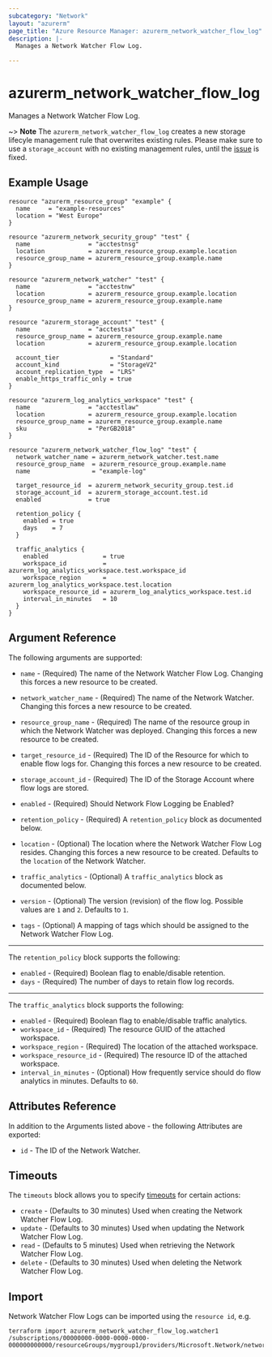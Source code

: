 ```yaml
---
subcategory: "Network"
layout: "azurerm"
page_title: "Azure Resource Manager: azurerm_network_watcher_flow_log"
description: |-
  Manages a Network Watcher Flow Log.

---
```


# azurerm_network_watcher_flow_log

Manages a Network Watcher Flow Log.

~> **Note** The `azurerm_network_watcher_flow_log` creates a new storage lifecyle management rule that overwrites existing rules. Please make sure to use a `storage_account` with no existing management rules, until the [issue](https://github.com/hashicorp/terraform-provider-azurerm/issues/6935) is fixed.

## Example Usage

```hcl
resource "azurerm_resource_group" "example" {
  name     = "example-resources"
  location = "West Europe"
}

resource "azurerm_network_security_group" "test" {
  name                = "acctestnsg"
  location            = azurerm_resource_group.example.location
  resource_group_name = azurerm_resource_group.example.name
}

resource "azurerm_network_watcher" "test" {
  name                = "acctestnw"
  location            = azurerm_resource_group.example.location
  resource_group_name = azurerm_resource_group.example.name
}

resource "azurerm_storage_account" "test" {
  name                = "acctestsa"
  resource_group_name = azurerm_resource_group.example.name
  location            = azurerm_resource_group.example.location

  account_tier              = "Standard"
  account_kind              = "StorageV2"
  account_replication_type  = "LRS"
  enable_https_traffic_only = true
}

resource "azurerm_log_analytics_workspace" "test" {
  name                = "acctestlaw"
  location            = azurerm_resource_group.example.location
  resource_group_name = azurerm_resource_group.example.name
  sku                 = "PerGB2018"
}

resource "azurerm_network_watcher_flow_log" "test" {
  network_watcher_name = azurerm_network_watcher.test.name
  resource_group_name  = azurerm_resource_group.example.name
  name                 = "example-log"

  target_resource_id  = azurerm_network_security_group.test.id
  storage_account_id  = azurerm_storage_account.test.id
  enabled             = true

  retention_policy {
    enabled = true
    days    = 7
  }

  traffic_analytics {
    enabled               = true
    workspace_id          = azurerm_log_analytics_workspace.test.workspace_id
    workspace_region      = azurerm_log_analytics_workspace.test.location
    workspace_resource_id = azurerm_log_analytics_workspace.test.id
    interval_in_minutes   = 10
  }
}
```

## Argument Reference

The following arguments are supported:

* `name` - (Required) The name of the Network Watcher Flow Log. Changing this forces a new resource to be created.

* `network_watcher_name` - (Required) The name of the Network Watcher. Changing this forces a new resource to be created.

* `resource_group_name` - (Required) The name of the resource group in which the Network Watcher was deployed. Changing this forces a new resource to be created.

* `target_resource_id` - (Required) The ID of the Resource for which to enable flow logs for. Changing this forces a new resource to be created.

* `storage_account_id` - (Required) The ID of the Storage Account where flow logs are stored.

* `enabled` - (Required) Should Network Flow Logging be Enabled?

* `retention_policy` - (Required) A `retention_policy` block as documented below.

* `location` - (Optional) The location where the Network Watcher Flow Log resides. Changing this forces a new resource to be created. Defaults to the `location` of the Network Watcher.

* `traffic_analytics` - (Optional) A `traffic_analytics` block as documented below.

* `version` - (Optional) The version (revision) of the flow log. Possible values are `1` and `2`. Defaults to `1`.

* `tags` - (Optional) A mapping of tags which should be assigned to the Network Watcher Flow Log.

---

The `retention_policy` block supports the following:

* `enabled` - (Required) Boolean flag to enable/disable retention.
* `days` - (Required) The number of days to retain flow log records.
 
---

The `traffic_analytics` block supports the following:

* `enabled` - (Required) Boolean flag to enable/disable traffic analytics.
* `workspace_id` - (Required) The resource GUID of the attached workspace.
* `workspace_region` - (Required) The location of the attached workspace.
* `workspace_resource_id` - (Required) The resource ID of the attached workspace.
* `interval_in_minutes` - (Optional) How frequently service should do flow analytics in minutes. Defaults to `60`.

## Attributes Reference

In addition to the Arguments listed above - the following Attributes are exported:

* `id` - The ID of the Network Watcher.

## Timeouts

The `timeouts` block allows you to specify [timeouts](https://www.terraform.io/language/resources/syntax#operation-timeouts) for certain actions:

* `create` - (Defaults to 30 minutes) Used when creating the Network Watcher Flow Log.
* `update` - (Defaults to 30 minutes) Used when updating the Network Watcher Flow Log.
* `read` - (Defaults to 5 minutes) Used when retrieving the Network Watcher Flow Log.
* `delete` - (Defaults to 30 minutes) Used when deleting the Network Watcher Flow Log.

## Import

Network Watcher Flow Logs can be imported using the `resource id`, e.g.

```shell
terraform import azurerm_network_watcher_flow_log.watcher1 /subscriptions/00000000-0000-0000-0000-000000000000/resourceGroups/mygroup1/providers/Microsoft.Network/networkWatchers/watcher1/flowLogs/log1
```
